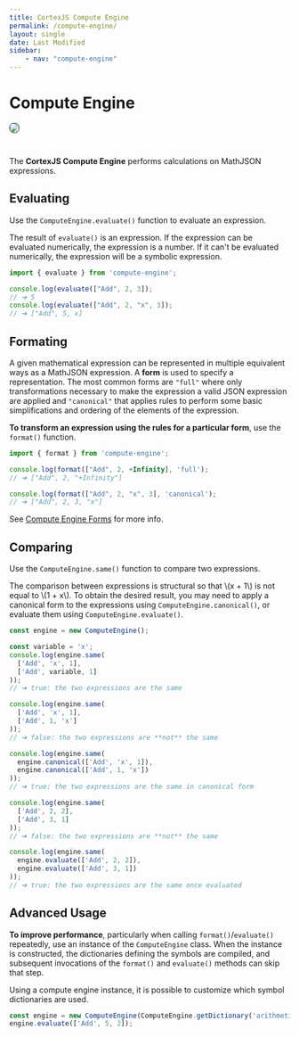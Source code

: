 ```yaml
---
title: CortexJS Compute Engine
permalink: /compute-engine/
layout: single
date: Last Modified
sidebar:
    - nav: "compute-engine"
---
```

<script type='module'>
    import {renderMathInDocument} from '//unpkg.com/mathlive/dist/mathlive.min.mjs';
    renderMathInDocument({ 
      renderAccessibleContent: false,
      TeX: { 
        delimiters: {
          inline: [['\\(', '\\)']],
          display: [
            ['$$', '$$'],
            ['\\[', '\\]'],
          ],
        },
        processEnvironments : false 
      },
      asciiMath: null,
    });
</script>
# Compute Engine

<img src='/assets/Compute-Engine-2.png' style='margin-bottom:2em;  border-radius:8px; border:1px solid #203346'>

The **CortexJS Compute Engine** performs calculations on MathJSON expressions.

## Evaluating

Use the `ComputeEngine.evaluate()` function to evaluate an expression.

The result of `evaluate()` is an expression. If the expression can 
be evaluated numerically, the expression is a number. If it can't be
evaluated numerically, the expression will be a symbolic expression.

```js
import { evaluate } from 'compute-engine';

console.log(evaluate(["Add", 2, 3]);
// ➔ 5
console.log(evaluate(["Add", 2, "x", 3]);
// ➔ ["Add", 5, x]
```

## Formating

A given mathematical expression can be represented in multiple equivalent ways
as a MathJSON expression. A **form** is used to specify a representation. The most common forms are `"full"` where only transformations necessary to make the expression a valid JSON expression are applied and `"canonical"` that applies rules to perform some basic simplifications and ordering of the
elements of the expression.

**To transform an expression using the rules for a particular form**, use the
`format()` function.


```js
import { format } from 'compute-engine';

console.log(format(["Add", 2, +Infinity], 'full');
// ➔ ["Add", 2, "+Infinity"]

console.log(format(["Add", 2, "x", 3], 'canonical');
// ➔ ["Add", 2, 3, "x"]
```

See [Compute Engine Forms](/guides/compute-engine/forms/) for more info.

## Comparing

Use the `ComputeEngine.same()` function to compare two expressions.

The comparison between expressions is structural so that \\(x + 1\\) is not equal
to \\(1 + x\\). To obtain the desired result, you may need to apply a canonical
form to the expressions using `ComputeEngine.canonical()`, or evaluate them using `ComputeEngine.evaluate()`.

```js
const engine = new ComputeEngine();

const variable = 'x';
console.log(engine.same(
  ['Add', 'x', 1], 
  ['Add', variable, 1]
));
// ➔ true: the two expressions are the same

console.log(engine.same(
  ['Add', 'x', 1], 
  ['Add', 1, 'x']
));
// ➔ false: the two expressions are **not** the same

console.log(engine.same(
  engine.canonical(['Add', 'x', 1]),
  engine.canonical(['Add', 1, 'x'])
));
// ➔ true: the two expressions are the same in canonical form

console.log(engine.same(
  ['Add', 2, 2],
  ['Add', 3, 1]
));
// ➔ false: the two expressions are **not** the same

console.log(engine.same(
  engine.evaluate(['Add', 2, 2]),
  engine.evaluate(['Add', 3, 1])
));
// ➔ true: the two expressions are the same once evaluated
```


## Advanced Usage

**To improve performance**, particularly when calling `format()`/`evaluate()`
repeatedly, use an instance of the `ComputeEngine` class. When the instance is
constructed, the dictionaries defining the symbols are compiled, and subsequent
invocations of the `format()` and `evaluate()` methods can skip that step.

Using a compute engine instance, it is possible to customize which symbol
dictionaries are used.

```js
const engine = new ComputeEngine(ComputeEngine.getDictionary('arithmetic'));
engine.evaluate(['Add', 5, 2]);
```

